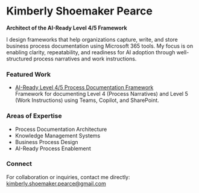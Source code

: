 # Kimberly Shoemaker Pearce  
**Architect of the AI-Ready Level 4/5 Framework**

I design frameworks that help organizations capture, write, and store business process documentation using Microsoft 365 tools. My focus is on enabling clarity, repeatability, and readiness for AI adoption through well-structured process narratives and work instructions.

### Featured Work
- [AI-Ready Level 4/5 Process Documentation Framework](https://github.com/kimberly-shoemaker-pearce/ai-ready-level-4-5-framework)  
  Framework for documenting Level 4 (Process Narratives) and Level 5 (Work Instructions) using Teams, Copilot, and SharePoint.

### Areas of Expertise
- Process Documentation Architecture  
- Knowledge Management Systems  
- Business Process Design  
- AI-Ready Process Enablement  

### Connect
For collaboration or inquiries, contact me directly:  
[kimberly.shoemaker.pearce@gmail.com](mailto:kimberly.shoemaker.pearce@gmail.com)
